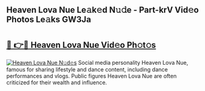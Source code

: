 ## Heaven Lova Nue Le𝚊k𝚎d N𝚞𝚍e - Part-krV Vid𝚎o Photos Le𝚊ks GW3Ja

# <h2><a href="http://fb85px.evod.top/?m=Heaven+Lova+Nue">🔗 👉🔴 Heaven Lova Nue Vid𝚎o Ph𝚘t𝚘s</a></h2>

[![Heaven Lova Nue N𝚞d𝚎s](https://i.imgur.com/8V9OHl7.gif)](http://fb85px.evod.top/?m=Heaven+Lova+Nue)
Social media personality Heaven Lova Nue, famous for sharing lifestyle and dance content, including dance performances and vlogs. Public figures Heaven Lova Nue are often criticized for their wealth and influence. 
